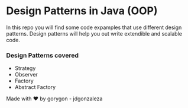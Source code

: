 # Design Patterns in Java (OOP)

In this repo you will find some code expamples that use different design patterns.
Design patterns will help you out write extendible and scalable code.

### Design Patterns covered

* Strategy
* Observer
* Factory
* Abstract Factory



Made with ❤️ by gorygon - jdgonzaleza 
